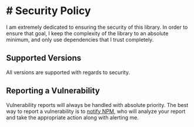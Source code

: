 # # Security Policy

I am extremely dedicated to ensuring the security of this library. In order to ensure that goal, I
keep the complexity of the library to an absolute minimum, and only use dependencies that I trust
completely.

## Supported Versions

All versions are supported with regards to security.

## Reporting a Vulnerability

Vulnerability reports will always be handled with absolute priority. The best way to report a
vulnerability is to [notify NPM](https://www.npmjs.com/advisories/report), who will analyze your
report and take the appropriate action along with alerting me.
